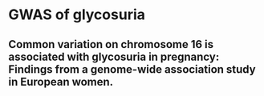 
# GWAS of glycosuria

## Common variation on chromosome 16 is associated with glycosuria in pregnancy: Findings from a genome-wide association study in European women.
